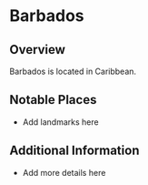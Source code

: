 # Barbados
## Overview
Barbados is located in Caribbean.

## Notable Places
- Add landmarks here

## Additional Information
- Add more details here
